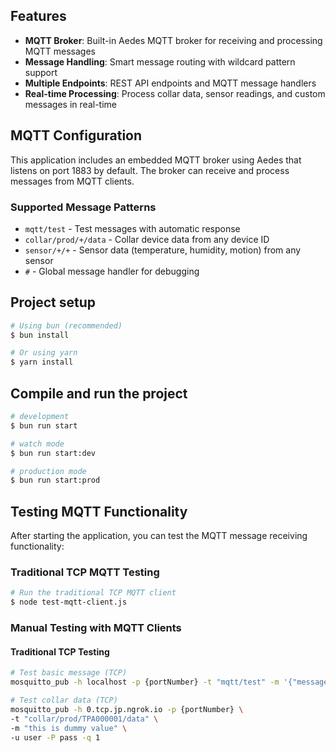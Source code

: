 ## Features

- **MQTT Broker**: Built-in Aedes MQTT broker for receiving and processing MQTT messages
- **Message Handling**: Smart message routing with wildcard pattern support
- **Multiple Endpoints**: REST API endpoints and MQTT message handlers
- **Real-time Processing**: Process collar data, sensor readings, and custom messages in real-time

## MQTT Configuration

This application includes an embedded MQTT broker using Aedes that listens on port 1883 by default. The broker can receive and process messages from MQTT clients.

### Supported Message Patterns

- `mqtt/test` - Test messages with automatic response
- `collar/prod/+/data` - Collar device data from any device ID
- `sensor/+/+` - Sensor data (temperature, humidity, motion) from any sensor
- `#` - Global message handler for debugging

## Project setup

```bash
# Using bun (recommended)
$ bun install

# Or using yarn
$ yarn install
```

## Compile and run the project

```bash
# development
$ bun run start

# watch mode
$ bun run start:dev

# production mode
$ bun run start:prod
```

## Testing MQTT Functionality

After starting the application, you can test the MQTT message receiving functionality:

### Traditional TCP MQTT Testing

```bash
# Run the traditional TCP MQTT client
$ node test-mqtt-client.js
```

### Manual Testing with MQTT Clients

#### Traditional TCP Testing

```bash
# Test basic message (TCP)
mosquitto_pub -h localhost -p {portNumber} -t "mqtt/test" -m '{"message": "Hello World"}'

# Test collar data (TCP)
mosquitto_pub -h 0.tcp.jp.ngrok.io -p {portNumber} \
-t "collar/prod/TPA000001/data" \
-m "this is dummy value" \
-u user -P pass -q 1
```
